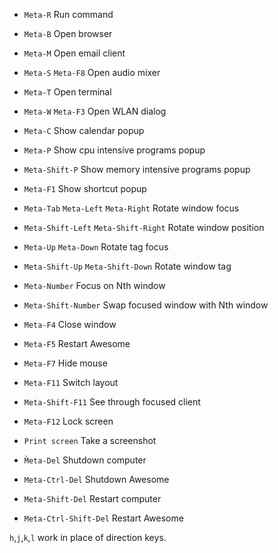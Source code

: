 - `Meta-R` Run command

- `Meta-B` Open browser
- `Meta-M` Open email client
- `Meta-S` `Meta-F8` Open audio mixer
- `Meta-T` Open terminal
- `Meta-W` `Meta-F3` Open WLAN dialog

- `Meta-C` Show calendar popup
- `Meta-P` Show cpu intensive programs popup
- `Meta-Shift-P` Show memory intensive programs popup
- `Meta-F1` Show shortcut popup

- `Meta-Tab` `Meta-Left` `Meta-Right` Rotate window focus
- `Meta-Shift-Left` `Meta-Shift-Right` Rotate window position
- `Meta-Up` `Meta-Down` Rotate tag focus
- `Meta-Shift-Up` `Meta-Shift-Down` Rotate window tag
- `Meta-Number` Focus on Nth window
- `Meta-Shift-Number` Swap focused window with Nth window

- `Meta-F4` Close window
- `Meta-F5` Restart Awesome
- `Meta-F7` Hide mouse
- `Meta-F11` Switch layout
- `Meta-Shift-F11` See through focused client
- `Meta-F12` Lock screen
- `Print screen` Take a screenshot

- `M̀eta-Del` Shutdown computer
- `Meta-Ctrl-Del` Shutdown Awesome
- `Meta-Shift-Del` Restart computer
- `Meta-Ctrl-Shift-Del` Restart Awesome

`h`,`j`,`k`,`l` work in place of direction keys.

